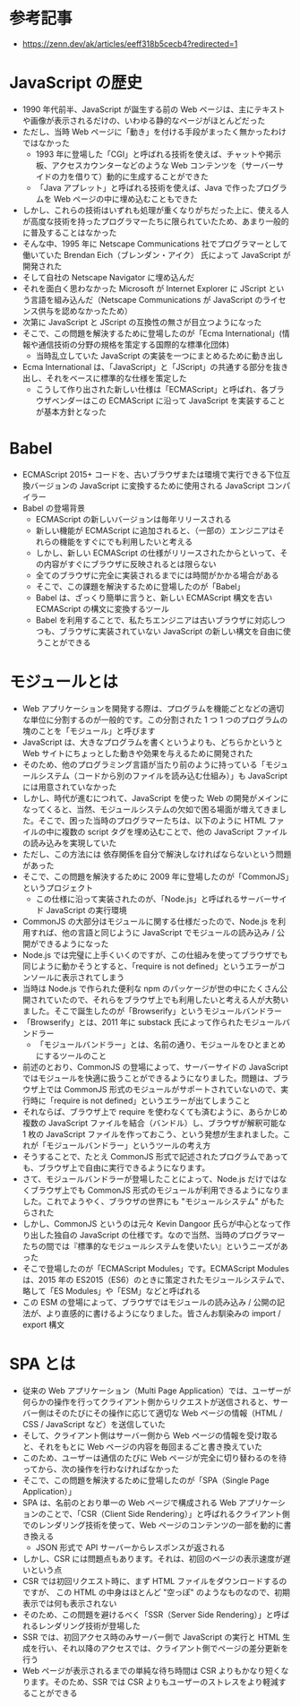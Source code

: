 # 参考記事

- https://zenn.dev/ak/articles/eeff318b5cecb4?redirected=1

# JavaScript の歴史

- 1990 年代前半、JavaScript が誕生する前の Web ページは、主にテキストや画像が表示されるだけの、いわゆる静的なページがほとんどだった
- ただし、当時 Web ページに「動き」を付ける手段がまったく無かったわけではなかった
  - 1993 年に登場した「CGI」と呼ばれる技術を使えば、チャットや掲示板、アクセスカウンターなどのような Web コンテンツを（サーバーサイドの力を借りて）動的に生成することができた
  - 「Java アプレット」と呼ばれる技術を使えば、Java で作ったプログラムを Web ページの中に埋め込むこともできた
- しかし、これらの技術はいずれも処理が重くなりがちだった上に、使える人が高度な技術を持ったプログラマーたちに限られていたため、あまり一般的に普及することはなかった
- そんな中、1995 年に Netscape Communications 社でプログラマーとして働いていた Brendan Eich（ブレンダン・アイク） 氏によって JavaScript が開発された
- そして自社の Netscape Navigator に埋め込んだ
- それを面白く思わなかった Microsoft が Internet Explorer に JScript という言語を組み込んだ（Netscape Communications が JavaScript のライセンス供与を認めなかったため）
- 次第に JavaScript と JScript の互換性の無さが目立つようになった
- そこで、この問題を解決するために登場したのが「Ecma International」(情報や通信技術の分野の規格を策定する国際的な標準化団体)
  - 当時乱立していた JavaScript の実装を一つにまとめるために動き出し
- Ecma International は、「JavaScript」と「JScript」の共通する部分を抜き出し、それをベースに標準的な仕様を策定した
  - こうして作り出された新しい仕様は「ECMAScript」と呼ばれ、各ブラウザベンダーはこの ECMAScript に沿って JavaScript を実装することが基本方針となった

# Babel

- ECMAScript 2015+ コードを、古いブラウザまたは環境で実行できる下位互換バージョンの JavaScript に変換するために使用される JavaScript コンパイラー
- Babel の登場背景
  - ECMAScript の新しいバージョンは毎年リリースされる
  - 新しい機能が ECMAScript に追加されると、（一部の）エンジニアはそれらの機能をすぐにでも利用したいと考える
  - しかし、新しい ECMAScript の仕様がリリースされたからといって、その内容がすぐにブラウザに反映されるとは限らない
  - 全てのブラウザに完全に実装されるまでには時間がかかる場合がある
  - そこで、この課題を解決するために登場したのが「Babel」
  - Babel は、ざっくり簡単に言うと、新しい ECMAScript 構文を古い ECMAScript の構文に変換するツール
  - Babel を利用することで、私たちエンジニアは古いブラウザに対応しつつも、ブラウザに実装されていない JavaScript の新しい構文を自由に使うことができる

# モジュールとは

- Web アプリケーションを開発する際は、プログラムを機能ごとなどの適切な単位に分割するのが一般的です。この分割された 1 つ 1 つのプログラムの塊のことを「モジュール」と呼びます
- JavaScript は、大きなプログラムを書くというよりも、どちらかというと Web サイトにちょっとした動きや効果を与えるために開発された
- そのため、他のプログラミング言語が当たり前のように持っている「モジュールシステム（コードから別のファイルを読み込む仕組み）」も JavaScript には用意されていなかった
- しかし、時代が進むにつれて、JavaScript を使った Web の開発がメインになってくると、当然、モジュールシステムの欠如で困る場面が増えてきました。そこで、困った当時のプログラマーたちは、以下のように HTML ファイルの中に複数の script タグを埋め込むことで、他の JavaScript ファイルの読み込みを実現していた
- ただし、この方法には 依存関係を自分で解決しなければならないという問題があった
- そこで、この問題を解決するために 2009 年に登場したのが「CommonJS」というプロジェクト
  - この仕様に沿って実装されたのが、「Node.js」と呼ばれるサーバーサイド JavaScript の実行環境
- CommonJS の大部分はモジュールに関する仕様だったので、Node.js を利用すれば、他の言語と同じように JavaScript でモジュールの読み込み / 公開ができるようになった
- Node.js では完璧に上手くいくのですが、この仕組みを使ってブラウザでも同じように動かそうとすると、「require is not defined」というエラーがコンソールに表示されてしまう
- 当時は Node.js で作られた便利な npm のパッケージが世の中にたくさん公開されていたので、それらをブラウザ上でも利用したいと考える人が大勢いました。そこで誕生したのが「Browserify」というモジュールバンドラー
- 「Browserify」とは、2011 年に substack 氏によって作られたモジュールバンドラー
  - 「モジュールバンドラー」とは、名前の通り、モジュールをひとまとめにするツールのこと
- 前述のとおり、CommonJS の登場によって、サーバーサイドの JavaScript ではモジュールを快適に扱うことができるようになりました。問題は、ブラウザ上では CommonJS 形式のモジュールがサポートされていないので、実行時に「require is not defined」というエラーが出てしまうこと
- それならば、ブラウザ上で require を使わなくても済むように、あらかじめ複数の JavaScript ファイルを結合（バンドル）し、ブラウザが解釈可能な 1 枚の JavaScript ファイルを作っておこう、という発想が生まれました。これが「モジュールバンドラー」というツールの考え方
- そうすることで、たとえ CommonJS 形式で記述されたプログラムであっても、ブラウザ上で自由に実行できるようになります。
- さて、モジュールバンドラーが登場したことによって、Node.js だけではなくブラウザ上でも CommonJS 形式のモジュールが利用できるようになりました。これでようやく、ブラウザの世界にも "モジュールシステム" がもたらされた
- しかし、CommonJS というのは元々 Kevin Dangoor 氏らが中心となって作り出した独自の JavaScript の仕様です。なので当然、当時のプログラマーたちの間では『標準的なモジュールシステムを使いたい』というニーズがあった
- そこで登場したのが「ECMAScript Modules」です。ECMAScript Modules は、2015 年の ES2015（ES6）のときに策定されたモジュールシステムで、略して「ES Modules」や「ESM」などと呼ばれる
- この ESM の登場によって、ブラウザではモジュールの読み込み / 公開の記法が、より直感的に書けるようになりました。皆さんお馴染みの import / export 構文

# SPA とは

- 従来の Web アプリケーション（Multi Page Application）では、ユーザーが何らかの操作を行ってクライアント側からリクエストが送信されると、サーバー側はそのたびにその操作に応じて適切な Web ページの情報（HTML / CSS / JavaScript など）を送信していた
- そして、クライアント側はサーバー側から Web ページの情報を受け取ると、それをもとに Web ページの内容を毎回まるごと書き換えていた
- このため、ユーザーは通信のたびに Web ページが完全に切り替わるのを待ってから、次の操作を行わなければなかった
- そこで、この問題を解決するために登場したのが「SPA（Single Page Application）」
- SPA は、名前のとおり単一の Web ページで構成される Web アプリケーションのことで、「CSR（Client Side Rendering）」と呼ばれるクライアント側でのレンダリング技術を使って、Web ページのコンテンツの一部を動的に書き換える
  - JSON 形式で API サーバーからレスポンスが返される
- しかし、CSR には問題点もあります。それは、初回のページの表示速度が遅いという点
- CSR では初回リクエスト時に、まず HTML ファイルをダウンロードするのですが、 この HTML の中身はほとんど "空っぽ" のようなものなので、初期表示では何も表示されない
- そのため、この問題を避けるべく「SSR（Server Side Rendering）」と呼ばれるレンダリング技術が登場した
- SSR では、初回アクセス時のみサーバー側で JavaScript の実行と HTML 生成を行い、それ以降のアクセスでは、クライアント側でページの差分更新を行う
- Web ページが表示されるまでの単純な待ち時間は CSR よりもかなり短くなります。そのため、SSR では CSR よりもユーザーのストレスをより軽減することができる
